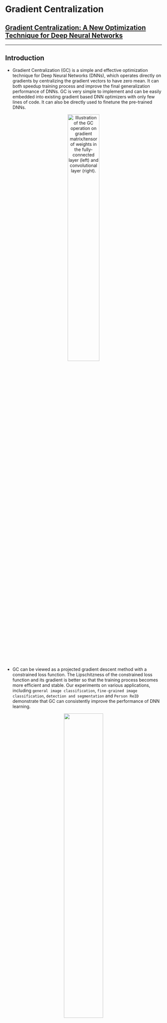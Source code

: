 # Gradient Centralization

## [Gradient Centralization: A New Optimization Technique for Deep Neural Networks](https://arxiv.org/abs/2004.01461)

***

## Introduction

* Gradient Centralization (GC) is a simple and effective optimization technique for Deep Neural Networks (DNNs), which operates directly on gradients by centralizing the gradient vectors to have zero mean. It can both speedup training process and improve the final generalization performance of DNNs. GC is very simple to implement and can be easily embedded into existing gradient based DNN optimizers with only few lines of code. It can also be directly used to finetune the pre-trained DNNs.

<div  align="center"><img src="https://github.com/Yonghongwei/Gradient-Centralization/blob/master/fig/gradient.png" height="45%" width="45%" alt="Illustration of the GC operation on gradient matrix/tensor of weights in the fully-connected layer (left) and convolutional layer (right)."/></div>

* GC can be viewed as a projected gradient descent method with a constrained loss function.  The Lipschitzness of the constrained loss function and its gradient is better so that the training process becomes more efficient and stable.   Our experiments on various applications, including `general image classification`, `fine-grained image classification`, `detection and segmentation` and `Person ReID` demonstrate that GC can consistently improve the performance of DNN learning. 

<div  align="center"><img src="https://github.com/Yonghongwei/Gradient-Centralization/blob/master/fig/projected_Grad.png" height="50%" width="50%" alt=""/></div>

* The optimizers are provided in the files: [`SGD.py`](https://github.com/Yonghongwei/Gradient-Centralization/blob/master/GC_code/CIFAR100/algorithm/SGD.py), [`Adam.py`](https://github.com/Yonghongwei/Gradient-Centralization/blob/master/GC_code/CIFAR100/algorithm/Adam.py) and [`Adagrad.py`](https://github.com/Yonghongwei/Gradient-Centralization/blob/master/GC_code/CIFAR100/algorithm/Adagrad.py), including SGD_GC, SGD_GCC, SGDW_GCC, Adam_GC, Adam_GCC, AdamW_GCC and Adagrad_GCC. The optimizers with "_GC" use GC for both Conv layers and FC layers, and the optimizers with "_GCC" use GC only for Conv layers. We can use the following codes to import SGD_GC:
```python
from SGD import SGD_GC 
```

***

## Update
* 2020/04/07:Release a pytorch implementation of optimizers with GC, and provide some examples on classification task, including
general image classification (Mini-ImageNet,  CIFAR100 and ImageNet) and Fine-grained image classification (FGVC Aircraft， Stanford Cars， Stanford  Dogs and CUB-200-2011).

* 2020/04/14:Release the code of GC on MMdetection and update some tables of experimental results.

***

## Citation
    @article{GradientCentra,
      title={Gradient-Centralization: A New Optimization Technique for Deep Neural Networks},
      author={Hongwei Yong and Jianqiang Huang and Xiansheng Hua and Lei Zhang},
      journal={Arxiv},
      year={2020}
    }

***

## Experiments
***

### General Image Classification
* Mini-ImageNet

The codes are in [`GC_code/Mini_ImageNet`](https://github.com/Yonghongwei/Gradient-Centralization/tree/master/GC_code/Mini_ImageNet). The split dataset can be downloaded from [here](https://drive.google.com/open?id=1XWRjPzwRWChNgvemqsylYM1ocpxhGtfy) (Google drive) or [here](https://pan.baidu.com/s/1Ah6Lu8OSfAVc3PZM-mPpvw) (Baidu drive, safe code: 1681). The following figure  is training loss (left) and testing accuracy (right) curves vs. training epoch on the Mini-ImageNet. The ResNet50 is used as the DNN model. The compared optimization techniques include BN, BN+GC, BN+WS and BN+WS+GC.

<div  align="center"><img src="https://github.com/Yonghongwei/Gradient-Centralization/blob/master/fig/miniIN_largeBN.png" height="60%" width="60%" alt=""/></div>

*  CIFAR100

The codes are in [`GC_code/CIFAR100`](https://github.com/Yonghongwei/Gradient-Centralization/tree/master/GC_code/CIFAR100).

*  ImageNet

The codes are in [`GC_code/ImageNet`](https://github.com/Yonghongwei/Gradient-Centralization/tree/master/GC_code/ImageNet). The following table is the Top-1 error rates on ImageNet w/o GC and w/ GC:
    
|Backbone       |  R50BN        |R50GN         | R101BN      | R101GN      |
| :-----------: | :-----------: | :----:       |:------:     |:-------:    |
| w/o GC        | 23.71         |24.50         |22.37        |23.34        |
| w/ GC         | 23.21         |23.53         |21.82        |22.14        |

The following figure  is the training error (left) and validation error (right) curves vs. training epoch on
ImageNet. The DNN model is ResNet50 with GN.
<div  align="center"><img src="https://github.com/Yonghongwei/Gradient-Centralization/blob/master/fig/Imagnet_r50GN2.png" height="60%" width="60%" alt=""/></div>


***

### Fine-grained Image Classification
The codes are in [`GC_code/Fine-grained_classification`](https://github.com/Yonghongwei/Gradient-Centralization/tree/master/GC_code/Fine-grained_classification).  The preprocessed dataset can be downloaded from [here](https://drive.google.com/open?id=1c3OnKq3EsMKK1OerWdouCG7hvN8Rv8yh). The following table is the testing accuracies on the four fine-grained image classification datasets with ResNet50:

|Datesets       | FGVC Aircraft |Stanford Cars |Stanford Dogs| CUB-200-2011|
| :-----------: | :-----------: | :----:       |:------:     |:-------:    |
| w/o GC        | 86.62         |88.66         |76.16        |82.07        |
| w/ GC         | 87.77         |90.03         |78.23        |83.40        |

The following figure is the training accuracy (solid line) and testing accuracy (dotted line) curves vs. training epoch on four fine-grained image classification datasets:

<div  align="center"><img src="https://github.com/Yonghongwei/Gradient-Centralization/blob/master/fig/fine_grid2_c.png" height="100%" width="100%" alt=""/></div>

***

### Objection Detection and Segmentation
The codes are in [`MMdetection`](https://github.com/Yonghongwei/mmdetection). Please let [`SGD.py`](https://github.com/Yonghongwei/mmdetection/blob/master/tools/SGD.py) in [`MMdetection\tools\`](https://github.com/Yonghongwei/mmdetection/tree/master/tools), and update [`MMdetection\tools\train.py`](https://github.com/Yonghongwei/mmdetection/blob/master/tools/train.py). Then if you want use SGD_GC optimizer, just update optimizer in the [`configs`](https://github.com/Yonghongwei/mmdetection/blob/master/configs/) file. For example, if we want use SGD_GC to optimize Faster_RCNN with ResNet50 backbone and FPN, we update the 151th line in [`MMdetection/configs/faster_rcnn_r50_fpn_1x.py`](https://github.com/Yonghongwei/mmdetection/blob/master/configs/faster_rcnn_r50_fpn_1x.py). The following table is the detection results on COCO by using Faster-RCNN and FPN with various backbone models:

| Method        | Backbone      |  AP   | AP<sub>.5</sub> | AP<sub>.75</sub> | Backbone |  AP  | AP<sub>.5</sub> | AP<sub>.75</sub> |
| :-----------: | :-----------: | :----:|:------:|:-------: | :-----------: | :----:|:------:|:-------: |
| w/o GC        | R50           |  36.4 |  58.4  |  39.1    | X101-32x4d    |  40.1 |  62.0  |   43.8   |
| w/ GC         | R50           |  37.0 |  59.0  |  40.2    | X101-32x4d    |  40.7 |  62.7  |   43.9   |
| w/o GC        | R101          |  38.5 |  60.3  |  41.6    | X101-64x4d    |  41.3 |  63.3  |   45.2   |
| w/ GC         | R101          |  38.9 |  60.8  |  42.2    | X101-64x4d    |  41.6 |  63.8  |   45.4   |

The following table is the detection and segmentation results on COCO by using Mask-RCNN and FPN with various backbone models:

| Method        | Backbone      |  AP<sup>b</sup>  | AP<sup>b</sup><sub>.5</sub>| AP<sup>b</sup><sub>.75</sub>|  AP<sup>m</sup>   | AP<sup>m</sup><sub>.5</sub>| AP<sup>m</sup><sub>.75</sub> |
| :-----------: | :-----------: | :----:|:------:|:-------:| :----:|:------:|:-------: |
| w/o GC        | R50           | 37.4  | 59.0   | 40.6    | 34.1  | 55.5   | 36.1     |
| w/ GC         | R50           | 37.9  | 59.6   | 41.2    | 34.7  | 56.1   | 37.0     |
| w/o GC        | R101          | 39.4  | 60.9   | 43.3    | 35.9  | 57.7   | 38.4     |
| w/ GC         | R101          | 40.0  | 61.5   | 43.7    | 36.2  | 58.1   | 38.7     |
| w/o GC        | X101-32x4d    | 41.1  | 62.8   | 45.0    | 37.1  | 59.4   | 39.8     |
| w/ GC         | X101-32x4d    | 41.6  | 63.1   | 45.5    | 37.4  | 59.8   | 39.9     |
| w/o GC        | X101-64x4d    | 42.1  | 63.8   | 46.3    | 38.0  | 60.6   | 40.9     |
| w/ GC         | X101-64x4d    | 42.8  | 64.5   | 46.8    | 38.4  | 61.0   | 41.1     |
| w/o GC        | R50 (4c1f)    | 37.5  | 58.2   | 41.0    | 33.9  | 55.0   | 36.1     |
| w/ GC         | R50 (4c1f)    | 38.4  | 59.5   | 41.8    | 34.6  | 55.9   | 36.7     |
| w/o GC        | R101GN        | 41.1  | 61.7   | 44.9    | 36.9  | 58.7   | 39.3     |
| w/ GC         | R101GN        | 41.7  | 62.3   | 45.3    | 37.4  | 59.3   | 40.3     |
| w/o GC        | R50GN+WS      | 40.0  | 60.7   | 43.6    | 36.1  | 57.8   | 38.6     |
| w/ GC         | R50GN+WS      | 40.6  | 61.3   | 43.9    | 36.6  | 58.2   | 39.1     |

***

### Person ReId
The codes are in `GC_code/PersonReId`.
